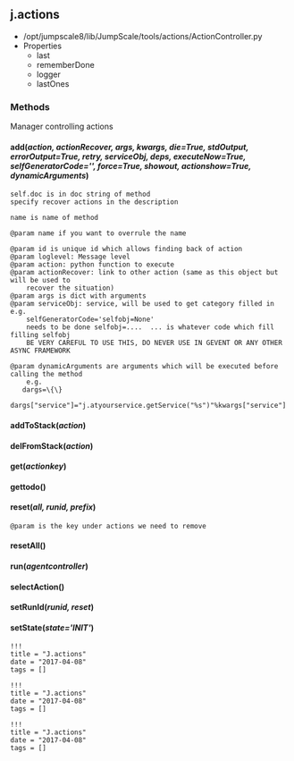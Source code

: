 <!-- toc -->
## j.actions

- /opt/jumpscale8/lib/JumpScale/tools/actions/ActionController.py
- Properties
    - last
    - rememberDone
    - logger
    - lastOnes

### Methods

Manager controlling actions

#### add(*action, actionRecover, args, kwargs, die=True, stdOutput, errorOutput=True, retry, serviceObj, deps, executeNow=True, selfGeneratorCode='', force=True, showout, actionshow=True, dynamicArguments*) 

```
self.doc is in doc string of method
specify recover actions in the description

name is name of method

@param name if you want to overrule the name

@param id is unique id which allows finding back of action
@param loglevel: Message level
@param action: python function to execute
@param actionRecover: link to other action (same as this object but will be used to
    recover the situation)
@param args is dict with arguments
@param serviceObj: service, will be used to get category filled in e.g.
    selfGeneratorCode='selfobj=None'
    needs to be done selfobj=....  ... is whatever code which fill filling selfobj
    BE VERY CAREFUL TO USE THIS, DO NEVER USE IN GEVENT OR ANY OTHER ASYNC FRAMEWORK

@param dynamicArguments are arguments which will be executed before calling the method
    e.g.
   dargs=\{\}
   dargs["service"]="j.atyourservice.getService("%s")"%kwargs["service"]

```

#### addToStack(*action*) 

#### delFromStack(*action*) 

#### get(*actionkey*) 

#### gettodo() 

#### reset(*all, runid, prefix*) 

```
@param is the key under actions we need to remove

```

#### resetAll() 

#### run(*agentcontroller*) 

#### selectAction() 

#### setRunId(*runid, reset*) 

#### setState(*state='INIT'*) 


```
!!!
title = "J.actions"
date = "2017-04-08"
tags = []
```

```
!!!
title = "J.actions"
date = "2017-04-08"
tags = []
```

```
!!!
title = "J.actions"
date = "2017-04-08"
tags = []
```

